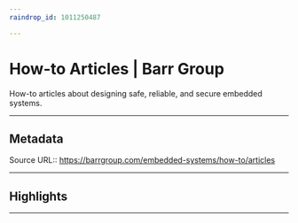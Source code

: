 ```yaml
---
raindrop_id: 1011250487

---
```


# How-to Articles | Barr Group
How-to articles about designing safe, reliable, and secure embedded systems.
___
## Metadata
Source URL:: https://barrgroup.com/embedded-systems/how-to/articles


___
## Highlights
___